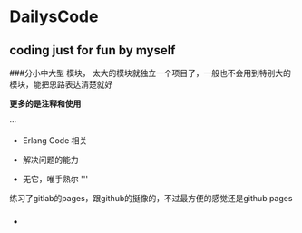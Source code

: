 # DailysCode
## coding just for fun by myself


###分小中大型 模块， 太大的模块就独立一个项目了，一般也不会用到特别大的模块，能把思路表达清楚就好


**更多的是注释和使用**


···
- Erlang Code 相关

- 解决问题的能力

- 无它，唯手熟尔
'''

练习了gitlab的pages，跟github的挺像的，不过最方便的感觉还是github pages

###

- 